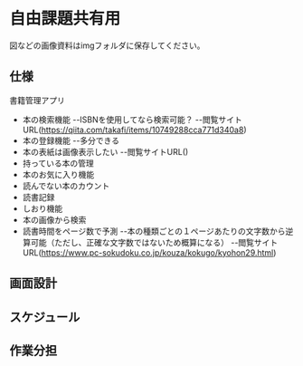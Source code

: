 # 自由課題共有用
図などの画像資料はimgフォルダに保存してください。
## 仕様
書籍管理アプリ
- 本の検索機能
--ISBNを使用してなら検索可能？
--閲覧サイトURL(https://qiita.com/takafi/items/10749288cca771d340a8)
- 本の登録機能
--多分できる
- 本の表紙は画像表示したい
--閲覧サイトURL()
- 持っている本の管理
- 本のお気に入り機能
- 読んでない本のカウント
- 読書記録
- しおり機能
- 本の画像から検索
- 読書時間をページ数で予測
--本の種類ごとの１ページあたりの文字数から逆算可能（ただし、正確な文字数ではないため概算になる）
--閲覧サイトURL(https://www.pc-sokudoku.co.jp/kouza/kokugo/kyohon29.html)
## 画面設計
## スケジュール
## 作業分担

